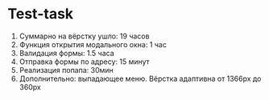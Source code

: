# Test-task
1. Суммарно на вёрстку ушло: 19 часов
2. Функция открытия модального окна: 1 час
3. Валидация формы: 1.5 часа
4. Отправка формы по адресу: 15 минут
5. Реализация попапа: 30мин
6. Дополнительно: выпадающее меню. Вёрстка адаптивна от 1366px до 360px
